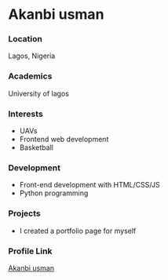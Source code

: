 # Akanbi usman

### Location

Lagos, Nigeria

### Academics

University of lagos 

### Interests

- UAVs
- Frontend web development 
- Basketball

### Development

- Front-end development with HTML/CSS/JS
- Python programming

### Projects

- I created a portfolio page for myself

### Profile Link

[Akanbi usman](https://github.com/akanbiusman)
